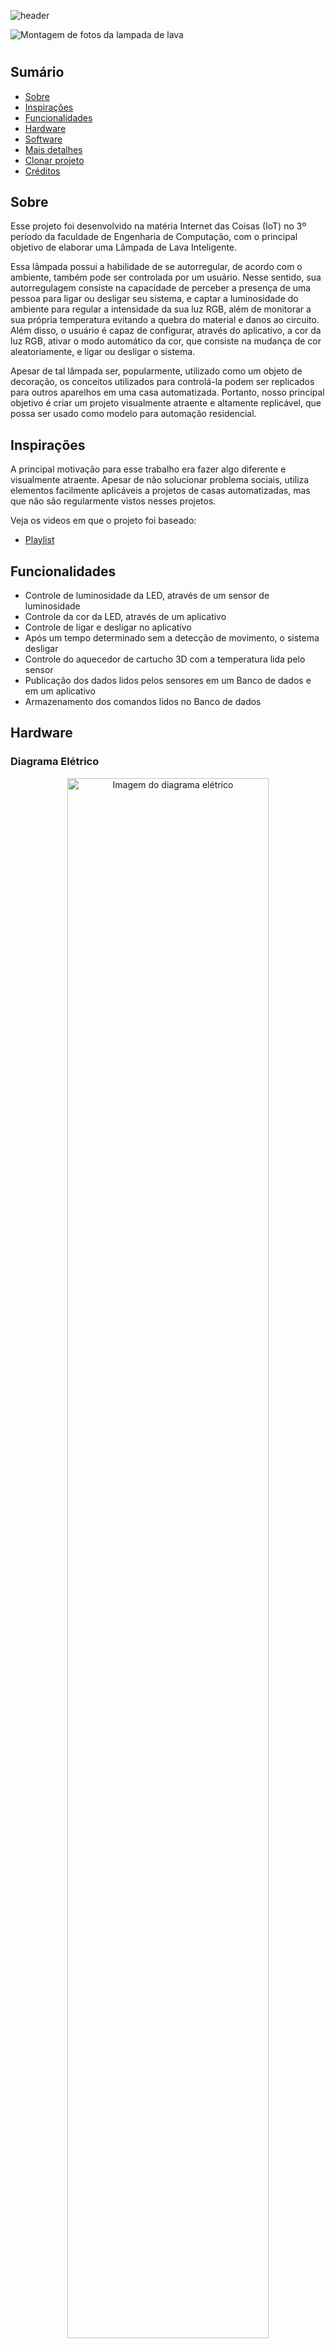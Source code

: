 ![header](https://capsule-render.vercel.app/api?type=waving&section=header&fontAlignY=35&color=9315c9&height=200&text=Lâmpada%20de%20Lava&fontSize=50)

![Montagem de fotos da lampada de lava](./Fotos/montagem_fotos.jpg)

#

## Sumário

- [Sobre](#sobre)
- [Inspirações](#inspirações)
- [Funcionalidades](#funcionalidades)
- [Hardware](#hardware)
- [Software](#software)
- [Mais detalhes](#mais-detalhes)
- [Clonar projeto](#clonar-projeto)
- [Créditos](#créditos)

## Sobre

Esse projeto foi desenvolvido na matéria Internet das Coisas (IoT) no 3º período da faculdade de Engenharia de Computação, com o principal objetivo de elaborar uma Lâmpada de Lava Inteligente. 

Essa lâmpada possui a habilidade de se autorregular, de acordo com o ambiente, também pode ser controlada por um usuário. Nesse sentido, sua autorregulagem consiste na capacidade de perceber a presença de uma pessoa para ligar ou desligar seu sistema, e captar a luminosidade do ambiente para regular a intensidade da sua luz RGB, além de monitorar a sua própria temperatura evitando a quebra do material e danos ao circuito. Além disso, o usuário é capaz de configurar, através do aplicativo, a cor da luz RGB, ativar o modo automático da cor, que consiste na mudança de cor aleatoriamente, e ligar ou desligar o sistema.    

Apesar de tal lâmpada ser, popularmente, utilizado como um objeto de decoração, os conceitos utilizados para controlá-la podem ser replicados para outros aparelhos em uma casa automatizada. Portanto, nosso principal objetivo é criar um projeto visualmente atraente e altamente replicável, que possa ser usado como modelo para automação residencial. 


## Inspirações

A principal motivação para esse trabalho era fazer algo diferente e visualmente atraente. Apesar de não solucionar problema sociais, utiliza elementos facilmente aplicáveis a projetos de casas automatizadas, mas que não são regularmente vistos nesses projetos.

Veja os videos em que o projeto foi baseado:

- [Playlist](https://www.youtube.com/playlist?list=PLz-Y5rwxaF8qEKzLQ9h6xIV0C33PYyxBU)

## Funcionalidades

- Controle de luminosidade da LED, através de um sensor de luminosidade
- Controle da cor da LED, através de um aplicativo
- Controle de ligar e desligar no aplicativo
- Após um tempo determinado sem a detecção de movimento, o sistema desligar
- Controle do aquecedor de cartucho 3D com a temperatura lida pelo sensor
- Publicação dos dados lidos pelos sensores em um Banco de dados e em um aplicativo
- Armazenamento dos comandos lidos no Banco de dados

## Hardware

### Diagrama Elétrico


<div align="center">
    <img alt="Imagem do diagrama elétrico" width="80%" src="./Diagrama%20El%C3%A9trico/Diagrama%20El%C3%A9trico.jpeg"/>
</div>

*Legenda:*

<div align="center">
    <img alt="Legenda do digrama elétrico" width="80%" src="./Diagrama%20El%C3%A9trico/Legenda.jpeg"/>
</div>

*Mais detalhes:*

Uma representação do hardware está disponível no tinkercad:

- [Link do projeto no tinkercad](https://www.tinkercad.com/things/4kXaNSLRbeD?sharecode=p3JFwybaUJIMXSC5MJte0VQfITPpRgQib_tJfDL0w-U)

### Fotos do Hardware

![imagens do harware](./Fotos/montagem_fotos_hardware.jpg)

## Software

### Fluxograma

![Fluxograma do software](./Fotos/fluxograma%20Lampada%20de%20lava.png)

### Programas Utilizados

#### Devices

Para o código do hardware foi utilizado alinguagem C++ e desenvolvido no Arduino IDE.

Para que o código funcione é necessario as bibliotecas:
- [Adafruit_Sensor-master](./bibliotecas/Adafruit_Sensor-master.zip)
- [DHT-sensor-library](./bibliotecas/DHT-sensor-library.zip)
- [PubSubClient-2.8.0](./bibliotecas/PubSubClient-2.8.0.zip)
- Adafruit_NeoPixel

Veja o código do hardware produzido: [vizualizar código](./Listagem%20dos%20Programas/lampada_de_lava.ino)

#### Bancos de Dados

Para o banco de dados foi utilizado o postgree
Visualize o codigo em python que possibilita a conexao do ESP-32 com banco de dados: [ver código](./Listagem%20dos%20Programas/bd/)

#### Aplicativo

O aplicativo foi desenvolvido no MQTT DashBoard, caso queira ter o aplicativo, baixe ele na play store e o arquivo backup em seu celular ([vizualizar arquivo backup](./Listagem%20dos%20Programas/backup_app_MQTTDashBoard.mqttdash))

Selecione as opções `Restore backup` > `Restore`, selecione o arquivo backup baixado e confirme nas opções `ok` > `Restart`.

### Printscreen
<div align="center">
    <img alt="fotos do software" width="80%" src="./Fotos/montagem_foto_software.jpg"/>
</div>

## Mais Detalhes

Para mais detalhes desse projeto veja a documentação e os relatorios produzidos ao longo do trabalho.

- [Ver documentação](./Relatorios/Documenta%C3%A7%C3%A3o.pdf)
- [Ver relatorios](./Relatorios)

## Clonar Projeto

```
git clone https://github.com/Paula-Talim/IOT_lampada_de_lava.git
```
```
cd IOT_lampada_de_lava
```

## Créditos

### Integrantes do Grupo

- Ana Beatriz
- Marcos Victor
- Mariana Aram
- Paula Talim
- Yago Garzon

### Professor Orientador

- Julio Coway

![footer](https://capsule-render.vercel.app/api?type=waving&section=footer&color=9315c9&height=150)